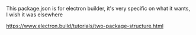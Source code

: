 This package.json is for electron builder, it's very specific on what it wants, I wish it was elsewhere


https://www.electron.build/tutorials/two-package-structure.html
